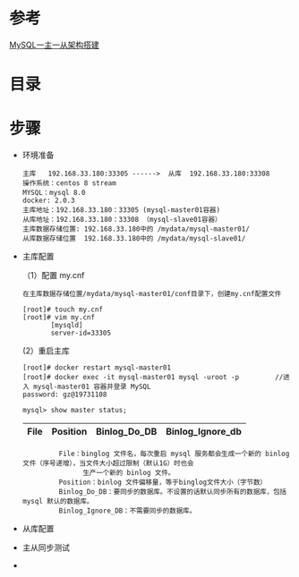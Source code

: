 
# 参考
[MySQL一主一从架构搭建](https://juejin.cn/post/6920477753368117261)


# 目录



# 步骤

* 环境准备

      主库   192.168.33.180:33305 ------>  从库  192.168.33.180:33308     
      操作系统：centos 8 stream
      MYSQL：mysql 8.0
      docker: 2.0.3
      主库地址：192.168.33.180：33305 (mysql-master01容器)
      从库地址：192.168.33.180：33308 （mysql-slave01容器）
      主库数据存储位置: 192.168.33.180中的 /mydata/mysql-master01/
      从库数据存储位置  192.168.33.180中的 /mydata/mysql-slave01/
      
      
* 主库配置
  
  （1）配置 my.cnf
  
      在主库数据存储位置/mydata/mysql-master01/conf目录下，创建my.cnf配置文件
      
      [root]# touch my.cnf
      [root]# vim my.cnf
             [mysqld]
             server-id=33305
         
   (2）重启主库    
   
      [root]# docker restart mysql-master01
      [root]# docker exec -it mysql-master01 mysql -uroot -p         //进入 mysql-master01 容器并登录 MySQL
      password: gz@19731108
      
      mysql> show master status;
 
  File| Position|Binlog_Do_DB|Binlog_Ignore_db|
  ---|---|---|---|

               File：binglog 文件名，每次重启 mysql 服务都会生成一个新的 binlog 文件（序号递增），当文件大小超过限制（默认1G）时也会
                     生产一个新的 binlog 文件。
               Position：binlog 文件偏移量，等于binglog文件大小（字节数）
               Binlog_Do_DB：要同步的数据库。不设置的话默认同步所有的数据库，包括 mysql 默认的数据库。
               Binlog_Ignore_DB：不需要同步的数据库。





* 从库配置
* 主从同步测试
* 
